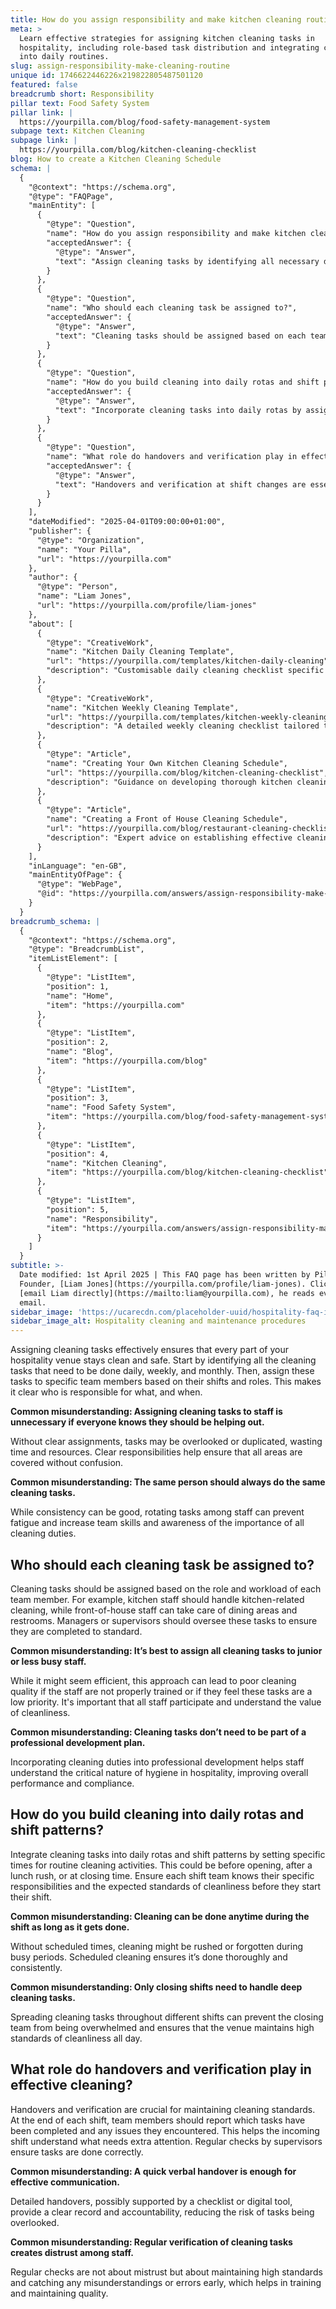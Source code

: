 ```yaml
---
title: How do you assign responsibility and make kitchen cleaning routine?
meta: >
  Learn effective strategies for assigning kitchen cleaning tasks in
  hospitality, including role-based task distribution and integrating cleaning
  into daily routines.
slug: assign-responsibility-make-cleaning-routine
unique id: 1746622446226x219822805487501120
featured: false
breadcrumb short: Responsibility
pillar text: Food Safety System
pillar link: |
  https://yourpilla.com/blog/food-safety-management-system
subpage text: Kitchen Cleaning
subpage link: |
  https://yourpilla.com/blog/kitchen-cleaning-checklist
blog: How to create a Kitchen Cleaning Schedule
schema: |
  {
    "@context": "https://schema.org",
    "@type": "FAQPage",
    "mainEntity": [
      {
        "@type": "Question",
        "name": "How do you assign responsibility and make kitchen cleaning routine?",
        "acceptedAnswer": {
          "@type": "Answer",
          "text": "Assign cleaning tasks by identifying all necessary daily, weekly, and monthly tasks and distributing them among team members according to their shifts and roles. This ensures clear responsibilities and prevents tasks from being overlooked or duplicated. Rotating tasks among staff can help prevent fatigue and increase team skills."
        }
      },
      {
        "@type": "Question",
        "name": "Who should each cleaning task be assigned to?",
        "acceptedAnswer": {
          "@type": "Answer",
          "text": "Cleaning tasks should be assigned based on each team member's role and workload. Kitchen staff should handle kitchen-related cleaning, while front-of-house staff manage dining areas and restrooms. Managers or supervisors should oversee all cleaning tasks to ensure they are completed to the expected standard."
        }
      },
      {
        "@type": "Question",
        "name": "How do you build cleaning into daily rotas and shift patterns?",
        "acceptedAnswer": {
          "@type": "Answer",
          "text": "Incorporate cleaning tasks into daily rotas by assigning specific times for these activities, such as before opening, after lunch rushes, and at closing. Ensure each shift team knows their specific responsibilities and the expected standards before their shift starts. Scheduled cleaning helps ensure thoroughness and consistency during busy periods."
        }
      },
      {
        "@type": "Question",
        "name": "What role do handovers and verification play in effective cleaning?",
        "acceptedAnswer": {
          "@type": "Answer",
          "text": "Handovers and verification at shift changes are essential for maintaining cleaning standards. Each team should report completed tasks and any issues, providing a clear transition for the incoming team. Regular checks by supervisors ensure tasks are correctly completed, supporting training needs and maintaining high standards."
        }
      }
    ],
    "dateModified": "2025-04-01T09:00:00+01:00",
    "publisher": {
      "@type": "Organization",
      "name": "Your Pilla",
      "url": "https://yourpilla.com"
    },
    "author": {
      "@type": "Person",
      "name": "Liam Jones",
      "url": "https://yourpilla.com/profile/liam-jones"
    },
    "about": [
      {
        "@type": "CreativeWork",
        "name": "Kitchen Daily Cleaning Template",
        "url": "https://yourpilla.com/templates/kitchen-daily-cleaning",
        "description": "Customisable daily cleaning checklist specific to kitchen environments to ensure high cleanliness standards."
      },
      {
        "@type": "CreativeWork",
        "name": "Kitchen Weekly Cleaning Template",
        "url": "https://yourpilla.com/templates/kitchen-weekly-cleaning",
        "description": "A detailed weekly cleaning checklist tailored to kitchens, aiding in maintaining cleanliness and hygiene."
      },
      {
        "@type": "Article",
        "name": "Creating Your Own Kitchen Cleaning Schedule",
        "url": "https://yourpilla.com/blog/kitchen-cleaning-checklist",
        "description": "Guidance on developing thorough kitchen cleaning schedules suitable for various kitchen setups."
      },
      {
        "@type": "Article",
        "name": "Creating a Front of House Cleaning Schedule",
        "url": "https://yourpilla.com/blog/restaurant-cleaning-checklists",
        "description": "Expert advice on establishing effective cleaning routines for front-of-house areas in hospitality settings."
      }
    ],
    "inLanguage": "en-GB",
    "mainEntityOfPage": {
      "@type": "WebPage",
      "@id": "https://yourpilla.com/answers/assign-responsibility-make-cleaning-routine"
    }
  }
breadcrumb_schema: |
  {
    "@context": "https://schema.org",
    "@type": "BreadcrumbList",
    "itemListElement": [
      {
        "@type": "ListItem",
        "position": 1,
        "name": "Home",
        "item": "https://yourpilla.com"
      },
      {
        "@type": "ListItem",
        "position": 2,
        "name": "Blog",
        "item": "https://yourpilla.com/blog"
      },
      {
        "@type": "ListItem",
        "position": 3,
        "name": "Food Safety System",
        "item": "https://yourpilla.com/blog/food-safety-management-system"
      },
      {
        "@type": "ListItem",
        "position": 4,
        "name": "Kitchen Cleaning",
        "item": "https://yourpilla.com/blog/kitchen-cleaning-checklist"
      },
      {
        "@type": "ListItem",
        "position": 5,
        "name": "Responsibility",
        "item": "https://yourpilla.com/answers/assign-responsibility-make-cleaning-routine"
      }
    ]
  }
subtitle: >-
  Date modified: 1st April 2025 | This FAQ page has been written by Pilla
  Founder, [Liam Jones](https://yourpilla.com/profile/liam-jones). Click to
  [email Liam directly](https://mailto:liam@yourpilla.com), he reads every
  email.
sidebar_image: 'https://ucarecdn.com/placeholder-uuid/hospitality-faq-image.jpg'
sidebar_image_alt: Hospitality cleaning and maintenance procedures
---
```

Assigning cleaning tasks effectively ensures that every part of your hospitality venue stays clean and safe. Start by identifying all the cleaning tasks that need to be done daily, weekly, and monthly. Then, assign these tasks to specific team members based on their shifts and roles. This makes it clear who is responsible for what, and when.

**Common misunderstanding: Assigning cleaning tasks to staff is unnecessary if everyone knows they should be helping out.**

Without clear assignments, tasks may be overlooked or duplicated, wasting time and resources. Clear responsibilities help ensure that all areas are covered without confusion.

**Common misunderstanding: The same person should always do the same cleaning tasks.**

While consistency can be good, rotating tasks among staff can prevent fatigue and increase team skills and awareness of the importance of all cleaning duties.

## Who should each cleaning task be assigned to?

Cleaning tasks should be assigned based on the role and workload of each team member. For example, kitchen staff should handle kitchen-related cleaning, while front-of-house staff can take care of dining areas and restrooms. Managers or supervisors should oversee these tasks to ensure they are completed to standard.

**Common misunderstanding: It’s best to assign all cleaning tasks to junior or less busy staff.**

While it might seem efficient, this approach can lead to poor cleaning quality if the staff are not properly trained or if they feel these tasks are a low priority. It's important that all staff participate and understand the value of cleanliness.

**Common misunderstanding: Cleaning tasks don’t need to be part of a professional development plan.**

Incorporating cleaning duties into professional development helps staff understand the critical nature of hygiene in hospitality, improving overall performance and compliance.

## How do you build cleaning into daily rotas and shift patterns?

Integrate cleaning tasks into daily rotas and shift patterns by setting specific times for routine cleaning activities. This could be before opening, after a lunch rush, or at closing time. Ensure each shift team knows their specific responsibilities and the expected standards of cleanliness before they start their shift.

**Common misunderstanding: Cleaning can be done anytime during the shift as long as it gets done.**

Without scheduled times, cleaning might be rushed or forgotten during busy periods. Scheduled cleaning ensures it’s done thoroughly and consistently.

**Common misunderstanding: Only closing shifts need to handle deep cleaning tasks.**

Spreading cleaning tasks throughout different shifts can prevent the closing team from being overwhelmed and ensures that the venue maintains high standards of cleanliness all day.

## What role do handovers and verification play in effective cleaning?

Handovers and verification are crucial for maintaining cleaning standards. At the end of each shift, team members should report which tasks have been completed and any issues they encountered. This helps the incoming shift understand what needs extra attention. Regular checks by supervisors ensure tasks are done correctly.

**Common misunderstanding: A quick verbal handover is enough for effective communication.**

Detailed handovers, possibly supported by a checklist or digital tool, provide a clear record and accountability, reducing the risk of tasks being overlooked.

**Common misunderstanding: Regular verification of cleaning tasks creates distrust among staff.**

Regular checks are not about mistrust but about maintaining high standards and catching any misunderstandings or errors early, which helps in training and maintaining quality.
